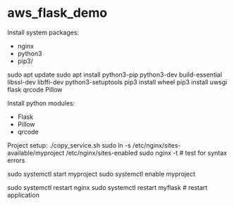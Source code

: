 # aws_flask_demo

Install system packages:
- nginx
- python3
- pip3/

sudo apt update
sudo apt install python3-pip python3-dev build-essential libssl-dev libffi-dev python3-setuptools
pip3 install wheel
pip3 install uwsgi flask qrcode Pillow


Install python modules:
- Flask
- Pillow
- qrcode

Project setup:
./copy_service.sh
sudo ln -s /etc/nginx/sites-available/myproject /etc/nginx/sites-enabled
sudo nginx -t # test for syntax errors

sudo systemctl start myproject
sudo systemctl enable myproject

sudo systemctl restart nginx
sudo systemctl restart myflask # restart application
